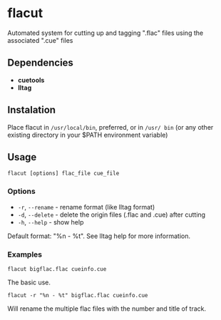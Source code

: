 flacut
======

Automated system for cutting up and tagging ".flac" files using the associated ".cue" files


Dependencies
------------
  * **cuetools**
  * **lltag**


Instalation
-----------
Place flacut in `/usr/local/bin`, preferred, or in `/usr/ bin` (or any other existing directory in your 
$PATH environment variable)


Usage
-----

    flacut [options] flac_file cue_file


### Options
  * `-r`, `--rename` - rename format (like lltag format)
  * `-d`, `--delete` - delete the origin files (.flac and .cue) after cutting
  * `-h`, `--help` - show help

  Default format: "%n - %t". See lltag help for more information.

### Examples

    flacut bigflac.flac cueinfo.cue
  
The basic use.
  
    flacut -r "%n - %t" bigflac.flac cueinfo.cue
    
Will rename the multiple flac files with the number and title of track.
